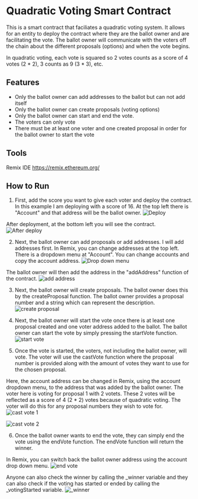 
# Quadratic Voting Smart Contract

This is a smart contract that faciliates a quadratic voting system. It allows for an entity to deploy the contract where they are the ballot owner and are facilitating the vote. The ballot owner will communicate with the voters off the chain about the different proposals (options) and when the vote begins.

In quadratic voting, each vote is squared so 2 votes counts as a score of 4 votes (2 * 2), 3 counts as 9 (3 * 3), etc.




## Features

- Only the ballot owner can add addresses to the ballot but can not add itself
- Only the ballot owner can create proposals (voting options)
- Only the ballot owner can start and end the vote. 
- The voters can only vote
- There must be at least one voter and one created proposal in order for the ballot owner to start the vote


## Tools
Remix IDE
https://remix.ethereum.org/
## How to Run
1. First, add the score you want to give each voter and deploy the contract. In this example I am deploying with a score of 16. At the top left there is "Account" and that address will be the ballot owner.
![Deploy](https://i.imgur.com/j8BuEPF.png)

After deployment, at the bottom left you will see the contract.
![After deploy](https://i.imgur.com/WhBygSt.png)

2. Next, the ballot owner can add proposals or add addresses. I will add addresses first. In Remix, you can change addresses at the top left. There is a dropdown menu at "Account". You can change accounts and copy the account address.
![Drop down menu](https://i.imgur.com/D8NVKlz.png)

The ballot owner will then add the address in the "addAddress" function of the contract.
![add address](https://i.imgur.com/nlqvXYQ.png)

3. Next, the ballot owner will create proposals. The ballot owner does this by the createProposal function. The ballot owner provides a proposal number and a string which can represent the description.
![create proposal](https://i.imgur.com/RC6BrH6.png)

4. Next, the ballot owner will start the vote once there is at least one proposal created and one voter address added to the ballot. The ballot owner can start the vote by simply pressing the startVote function.
![start vote](https://i.imgur.com/1rAXlzJ.png)

5. Once the vote is started, the voters, not including the ballot owner, will vote. The voter will use the castVote function where the proposal number is provided along with the amount of votes they want to use for the chosen proposal.

Here, the account address can be changed in Remix, using the account dropdown menu, to the address that was added by the ballot owner. The voter here is voting for proposal 1 with 2 votets. These 2 votes will be reflected as a score of 4 (2 * 2) votes because of quadratic voting. The voter will do this for any proposal numbers they wish to vote for.
![cast vote 1](https://i.imgur.com/fb3i1Qr.png)

![cast vote 2](https://i.imgur.com/BGkXGMW.png)

6. Once the ballot owner wants to end the vote, they can simply end the vote using the endVote function. The endVote function will return the winner. 

In Remix, you can switch back the ballot owner address using the account drop down menu. 
![end vote](https://i.imgur.com/lXfx2TA.png)

Anyone can also check the winner by calling the _winner variable and they can also check if the voting has started or ended by calling the _votingStarted variable. 
![_winner](https://i.imgur.com/KXgj06d.png)

